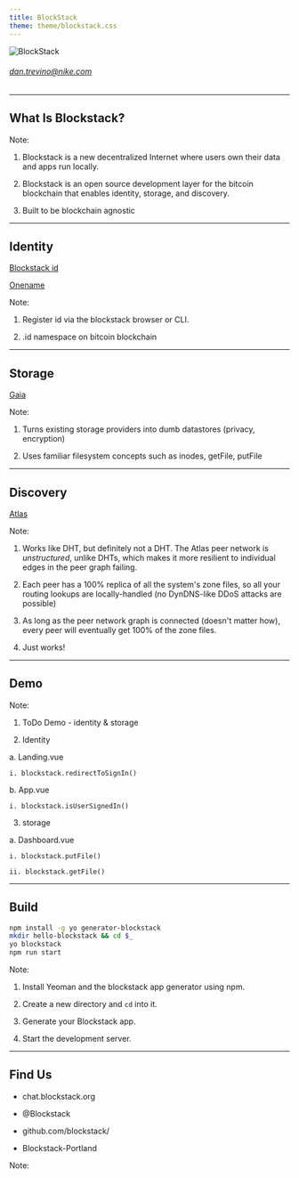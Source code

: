 ```yaml
---
title: BlockStack
theme: theme/blockstack.css
---
```


![BlockStack](https://media.githubusercontent.com/media/blockstack/designs/master/logo/external/RGB/logo/blockstack-logo-vertical-bug%402x.png)


###### dan.trevino@nike.com

---

## What Is Blockstack? ##


Note:
1) Blockstack is a new decentralized Internet where users own their data and apps run locally.

2) Blockstack is an open source development layer for the bitcoin blockchain that enables identity, storage, and discovery.

3) Built to be blockchain agnostic

---

## Identity ##

[Blockstack id](https://blockstack.org/posts/blockchain-identity)

[Onename](https://onename.com)

Note:
1) Register id via the blockstack browser or CLI.

2) .id namespace on bitcoin blockchain

---

## Storage ##

[Gaia](https://github.com/blockstack/blockstack-core/blob/rc-0.14.2/docs/gaia.md)

Note:
1) Turns existing storage providers into dumb datastores (privacy, encryption)

2) Uses familiar filesystem concepts such as inodes, getFile, putFile

---

## Discovery ##

[Atlas](https://blockstack.org/whitepaper.pdf)

Note:
1) Works like DHT, but definitely not a DHT.  The Atlas peer network is _unstructured_, unlike DHTs, which makes it more resilient to individual edges in the peer graph failing.

2) Each peer has a 100% replica of all the system's zone files, so all your routing lookups are locally-handled (no DynDNS-like DDoS attacks are possible)

3) As long as the peer network graph is connected (doesn't matter how), every peer will eventually get 100% of the zone files.  

4) Just works!

---

## Demo ##

Note:
1) ToDo Demo - identity & storage

2) Identity

  a. Landing.vue

    i. blockstack.redirectToSignIn()

  b. App.vue

    i. blockstack.isUserSignedIn()

3) storage

  a. Dashboard.vue

    i. blockstack.putFile()

    ii. blockstack.getFile()

---

## Build ##

```bash
npm install -g yo generator-blockstack
mkdir hello-blockstack && cd $_
yo blockstack
npm run start
```

Note:

1) Install Yeoman and the blockstack app generator using npm.

2) Create a new directory and `cd` into it.

3) Generate your Blockstack app.

4) Start the development server.

---

## Find Us ##

* <i class="fab fa-slack"></i> chat.blockstack.org

* <i class="fab fa-twitter"></i> @Blockstack

* <i class="fab fa-github"></i> github.com/blockstack/

* <i class="fab fa-meetup"></i> Blockstack-Portland

Note:
